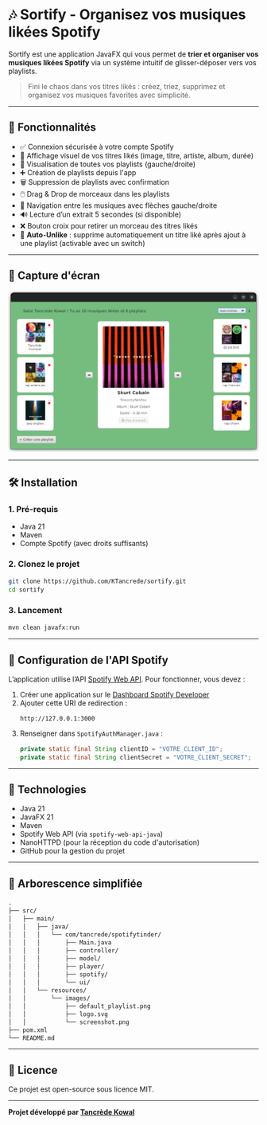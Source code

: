 # 🎶 Sortify - Organisez vos musiques likées Spotify

Sortify est une application JavaFX qui vous permet de **trier et organiser vos musiques likées Spotify** via un système intuitif de glisser-déposer vers vos playlists.

> Fini le chaos dans vos titres likés : créez, triez, supprimez et organisez vos musiques favorites avec simplicité.

---

## 🧠 Fonctionnalités

- ✅ Connexion sécurisée à votre compte Spotify
- 🎵 Affichage visuel de vos titres likés (image, titre, artiste, album, durée)
- 📁 Visualisation de toutes vos playlists (gauche/droite)
- ➕ Création de playlists depuis l'app
- 🗑️ Suppression de playlists avec confirmation
- 🖱️ Drag & Drop de morceaux dans les playlists
- 🔁 Navigation entre les musiques avec flèches gauche/droite
- 🔊 Lecture d’un extrait 5 secondes (si disponible)
- ❌ Bouton croix pour retirer un morceau des titres likés
- 🔄 **Auto-Unlike** : supprime automatiquement un titre liké après ajout à une playlist (activable avec un switch)

---

## 🚀 Capture d'écran

![Sortify UI](./src/main/resources/images/screenshot.png)

---

## 🛠️ Installation

### 1. Pré-requis

- Java 21
- Maven
- Compte Spotify (avec droits suffisants)

### 2. Clonez le projet

```bash
git clone https://github.com/KTancrede/sortify.git
cd sortify
```

### 3. Lancement

```bash
mvn clean javafx:run
```

---

## 🔑 Configuration de l'API Spotify

L’application utilise l’API [Spotify Web API](https://developer.spotify.com/documentation/web-api/). Pour fonctionner, vous devez :

1. Créer une application sur le [Dashboard Spotify Developer](https://developer.spotify.com/dashboard/)
2. Ajouter cette URI de redirection :
   ```
   http://127.0.0.1:3000
   ```
3. Renseigner dans `SpotifyAuthManager.java` :
   ```java
   private static final String clientID = "VOTRE_CLIENT_ID";
   private static final String clientSecret = "VOTRE_CLIENT_SECRET";
   ```

---

## 🧰 Technologies

- Java 21
- JavaFX 21
- Maven
- Spotify Web API (via `spotify-web-api-java`)
- NanoHTTPD (pour la réception du code d'autorisation)
- GitHub pour la gestion du projet

---

## 📂 Arborescence simplifiée

```
.
├── src/
│   ├── main/
│   │   ├── java/
│   │   │   └── com/tancrede/spotifytinder/
│   │   │       ├── Main.java
│   │   │       ├── controller/
│   │   │       ├── model/
│   │   │       ├── player/
│   │   │       ├── spotify/
│   │   │       └── ui/
│   │   └── resources/
│   │       └── images/
│   │           ├── default_playlist.png
│   │           ├── logo.svg
│   │           └── screenshot.png
├── pom.xml
└── README.md
```

---


## 📜 Licence

Ce projet est open-source sous licence MIT.

---

**Projet développé par [Tancrède Kowal](https://github.com/KTancrede)**
